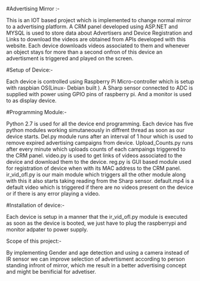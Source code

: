 #Advertising Mirror :-
 
 This is an IOT based project which is implemented to change normal mirror to a advertising platform.
 A CRM panel developed using ASP.NET and MYSQL is used to store data about Advertisers and Device Registration and Links to download the videos are obtained from APIs developed with this website.
 Each device downloads videos associated to them and whenever an object stays for more than a second onfron of this device an advertisment is triggered and played on the screen.
 
#Setup of Device:-
 
 Each device is controlled using Raspberry Pi Micro-controller which is setup with raspbian OS(Linux- Debian built ). 
 A Sharp sensor connected to ADC is supplied with power using GPIO pins of raspberry pi.
 And a monitor is used to as display device.
 
#Programming Module:-
 
 Python 2.7 is used for all the device end programming.
 Each device has five python modules working simutaneously in diffrent thread as soon as our device starts.
 Del.py module runs after an interval of 1 hour which is used to remove expired advertising campaigns from device.
 Upload_Counts.py runs after every minute which uploads counts of each campaings triggered to the CRM panel.
 video.py is used to get links of videos associated to the device and download them to the device.
 reg.py is GUI based module used for registration of device when with its MAC address to the CRM panel.
 ir_vid_ofl.py is our main module which triggers all the other module along with this it also starts taking reading from the Sharp sensor.
 default.mp4 is a default video which is triggered if there are no videos present on the device or if there is any error playing a video.
 
#Installation of device:-

Each device is setup in a manner that the ir_vid_ofl.py module is executed as soon as the device is booted,
we just have to plug the raspberrypi and monitor adpater to power supply.

Scope of this project:-

By implementing Gender and age detection and using a camera instead of IR sensor we can improve selection of advertisment according to person standing infront of mirror,
which me result in a better advertising concept and might be benificial for advetiser.


 
